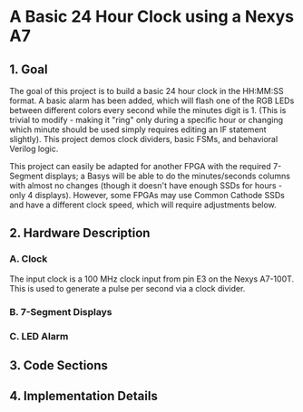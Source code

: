 # A Basic 24 Hour Clock using a Nexys A7
## 1. Goal
The goal of this project is to build a basic 24 hour clock in the HH:MM:SS format. A basic alarm has been added, which will flash one of the RGB LEDs between different colors every second while the minutes digit is 1. (This is trivial to modify - making it "ring" only during a specific hour or changing which minute should be used simply requires editing an IF statement slightly). This project demos clock dividers, basic FSMs, and behavioral Verilog logic.

This project can easily be adapted for another FPGA with the required 7-Segment displays; a Basys will be able to do the minutes/seconds columns with almost no changes (though it doesn't have enough SSDs for hours - only 4 displays). However, some FPGAs may use Common Cathode SSDs and have a different clock speed, which will require adjustments below.

## 2. Hardware Description
### A. Clock
The input clock is a 100 MHz clock input from pin E3 on the Nexys A7-100T. This is used to generate a pulse per second via a clock divider.
### B. 7-Segment Displays
### C. LED Alarm

## 3. Code Sections


## 4. Implementation Details

